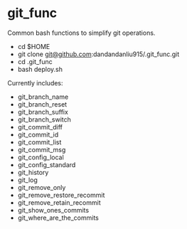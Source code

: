 # git_func
Common bash functions to simplify git operations.
- cd $HOME
- git clone git@github.com:dandandanliu915/.git_func.git
- cd .git_func
- bash deploy.sh


Currently includes: 
- git_branch_name
- git_branch_reset
- git_branch_suffix
- git_branch_switch
- git_commit_diff
- git_commit_id
- git_commit_list
- git_commit_msg
- git_config_local
- git_config_standard
- git_history
- git_log
- git_remove_only
- git_remove_restore_recommit
- git_remove_retain_recommit
- git_show_ones_commits
- git_where_are_the_commits
